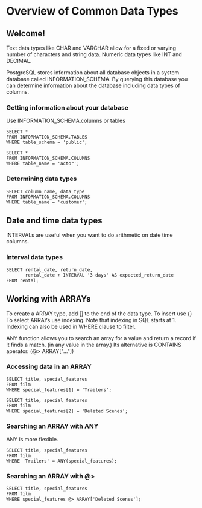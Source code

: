 # Overview of Common Data Types

## Welcome!

Text data types like CHAR and VARCHAR allow for a fixed or varying number of 
characters and string data. Numeric data types like INT and DECIMAL.

PostgreSQL stores information about all database objects in a system database
called INFORMATION_SCHEMA. By querying this database you can determine information 
about the database including data types of columns.

### Getting information about your database

Use INFORMATION_SCHEMA.columns or tables

```
SELECT * 
FROM INFORMATION_SCHEMA.TABLES
WHERE table_schema = 'public';
```

```
SELECT * 
FROM INFORMATION_SCHEMA.COLUMNS 
WHERE table_name = 'actor';
```

### Determining data types

```
SELECT column_name, data_type
FROM INFORMATION_SCHEMA.COLUMNS 
WHERE table_name = 'customer';
```

## Date and time data types

INTERVALs are useful when you want to do arithmetic on date time columns.

### Interval data types

```
SELECT rental_date, return_date, 
       rental_date + INTERVAL '3 days' AS expected_return_date
FROM rental;
```

## Working with ARRAYs

To create a ARRAY type, add [] to the end of the data type. To insert use {}
To select ARRAYs use indexing. Note that indexing in SQL starts at 1. Indexing can also
be used in WHERE clause to filter. 

ANY function allows you to search an array for a value and return a record if it finds 
a match. (in any value in the array.) Its alternative is CONTAINS aperator. (@> ARRAY["..."])

### Accessing data in an ARRAY

```
SELECT title, special_features 
FROM film
WHERE special_features[1] = 'Trailers';
```

```
SELECT title, special_features 
FROM film
WHERE special_features[2] = 'Deleted Scenes';
```

### Searching an ARRAY with ANY

ANY is more flexible.

```
SELECT title, special_features 
FROM film 
WHERE 'Trailers' = ANY(special_features);
```

### Searching an ARRAY with @>

```
SELECT title, special_features 
FROM film 
WHERE special_features @> ARRAY['Deleted Scenes'];
```